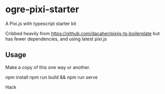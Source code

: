 # ogre-pixi-starter

A Pixi.js with typescript starter kit

Cribbed heavily from https://github.com/dacaher/pixijs-ts-boilerplate but has 
fewer dependencies, and using latest pixi.js

## Usage

Make a copy of this one way or another.

npm install
npm run build && npm run serve

Hack

